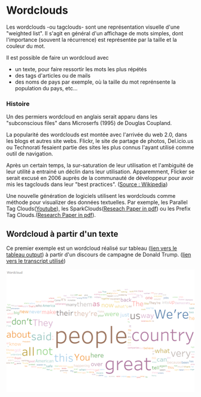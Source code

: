 # Wordclouds

Les wordclouds -ou tagclouds- sont une représentation visuelle d'une "weighted list". Il s'agit en général d'un affichage de mots simples, dont l'importance (souvent la récurrence) est représentée par la taille et la couleur du mot. 

Il est possible de faire un wordcloud avec
 * un texte, pour faire ressortir les mots les plus répétés
 * des tags d'articles ou de mails
 * des noms de pays par exemple, où la taille du mot reprénsente la population du pays, etc...

### Histoire

Un des permiers wordcloud en anglais serait apparu dans les "subconscious files" dans Microserfs (1995) de Douglas Coupland.

La popularité des wordclouds est montée avec l'arrivée du web 2.0, dans les blogs et autres site webs. Flickr, le site de partage de photos, Del.icio.us ou Technorati fesaient partie des sites les plus connus l'ayant utilisé comme outil de navigation.

Après un certain temps, la sur-saturation de leur utilisation et l'ambiguité de leur utilité a entrainé un déclin dans leur utilisation. Apparemment, Flicker se serait excusé en 2006 auprès de la communauté de développeur pour avoir mis les tagclouds dans leur "best practices". ([Source : Wikipedia](https://en.wikipedia.org/wiki/Tag_cloud))

Une nouvelle génération de logiciels utilisent les wordclouds comme méthode pour visualizer des données textuelles. Par exemple, les Parallel Tag Clouds([Youtube](https://www.youtube.com/watch?v=rL3Ga6xBgLw)), les SparkClouds([Reseach Paper in pdf](https://web.archive.org/web/20130928054952/http://research.microsoft.com/en-us/um/people/nath/docs/sparkclouds_infovis2010.pdf)) ou les Prefix Tag Clouds.([Research Paper in pdf](http://www.vis.uni-stuttgart.de/uploads/tx_vispublications/PrefixTagClouds-IV2013.pdf)).

## Wordcloud à partir d'un texte

Ce premier exemple est un wordcloud réalisé sur tableau ([lien vers le tableau output](https://public.tableau.com/profile/roland7442#!/vizhome/TrumpCampainSpeechWordcloud/Feuille1?publish=yes)) à partir d'un discours de campagne de Donald Trump. ([lien vers le transcript utilisé](http://www.palmbeachpost.com/news/national/read-full-transcript-trump-rally-speech-florida/DeDCpoNEKLQmWcIKndWB0M/))

![Wordcloud](img/wordcloud.png)

